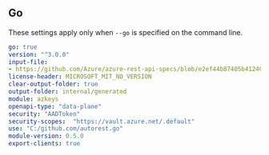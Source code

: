 ## Go

These settings apply only when `--go` is specified on the command line.

``` yaml
go: true
version: "^3.0.0"
input-file:
- https://github.com/Azure/azure-rest-api-specs/blob/e2ef44b87405b412403ccb005bfb3975411adf60/specification/keyvault/data-plane/Microsoft.KeyVault/stable/7.3/keys.json
license-header: MICROSOFT_MIT_NO_VERSION
clear-output-folder: true
output-folder: internal/generated
module: azkeys
openapi-type: "data-plane"
security: "AADToken"
security-scopes:  "https://vault.azure.net/.default"
use: "C:/github.com/autorest.go"
module-version: 0.5.0
export-clients: true
```

